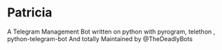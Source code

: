 # Patricia
A Telegram Management Bot written on python with pyrogram, telethon , python-telegram-bot And totally Maintained by @TheDeadlyBots

